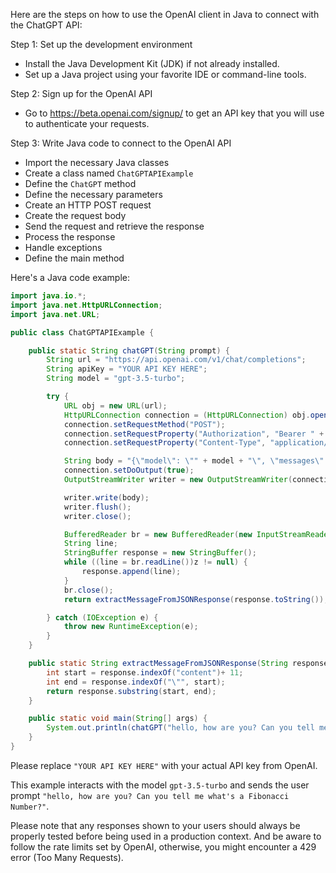 Here are the steps on how to use the OpenAI client in Java to connect with the ChatGPT API:

Step 1: Set up the development environment
- Install the Java Development Kit (JDK) if not already installed.
- Set up a Java project using your favorite IDE or command-line tools.

Step 2: Sign up for the OpenAI API
- Go to https://beta.openai.com/signup/ to get an API key that you will use to authenticate your requests.

Step 3: Write Java code to connect to the OpenAI API
- Import the necessary Java classes
- Create a class named `ChatGPTAPIExample`
- Define the `ChatGPT` method
- Define the necessary parameters
- Create an HTTP POST request
- Create the request body
- Send the request and retrieve the response
- Process the response
- Handle exceptions
- Define the main method

Here's a Java code example:

```java
import java.io.*;
import java.net.HttpURLConnection;
import java.net.URL;

public class ChatGPTAPIExample {

    public static String chatGPT(String prompt) {
        String url = "https://api.openai.com/v1/chat/completions";
        String apiKey = "YOUR API KEY HERE";
        String model = "gpt-3.5-turbo";

        try {
            URL obj = new URL(url);
            HttpURLConnection connection = (HttpURLConnection) obj.openConnection();
            connection.setRequestMethod("POST");
            connection.setRequestProperty("Authorization", "Bearer " + apiKey);
            connection.setRequestProperty("Content-Type", "application/json");

            String body = "{\"model\": \"" + model + "\", \"messages\": [{\"role\": \"user\", \"content\": \"" + prompt + "\"}]}";
            connection.setDoOutput(true);
            OutputStreamWriter writer = new OutputStreamWriter(connection.getOutputStream());

            writer.write(body);
            writer.flush();
            writer.close();

            BufferedReader br = new BufferedReader(new InputStreamReader(connection.getInputStream()));
            String line;
            StringBuffer response = new StringBuffer();
            while ((line = br.readLine())z != null) {
                response.append(line);
            }
            br.close();
            return extractMessageFromJSONResponse(response.toString());

        } catch (IOException e) {
            throw new RuntimeException(e);
        }
    }

    public static String extractMessageFromJSONResponse(String response) {
        int start = response.indexOf("content")+ 11;
        int end = response.indexOf("\"", start);
        return response.substring(start, end);
    }

    public static void main(String[] args) {
        System.out.println(chatGPT("hello, how are you? Can you tell me what's a Fibonacci Number?"));
    }
}
```

Please replace `"YOUR API KEY HERE"` with your actual API key from OpenAI.

This example interacts with the model `gpt-3.5-turbo` and sends the user prompt `"hello, how are you? Can you tell me what's a Fibonacci Number?"`.

Please note that any responses shown to your users should always be properly tested before being used in a production context. And be aware to follow the rate limits set by OpenAI, otherwise, you might encounter a 429 error (Too Many Requests).